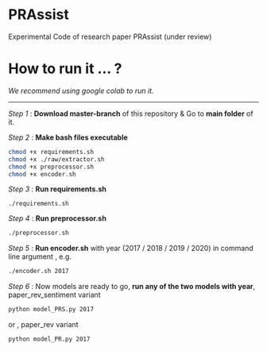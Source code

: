 # PRAssist
Experimental Code of research paper PRAssist (under review)

# How to run it ... ?

_We recommend using google colab to run it._
***

_Step 1_ :  **Download master-branch** of this repository & Go to **main folder** of it.

_Step 2_ :  **Make bash files executable**
```bash
chmod +x requirements.sh
chmod +x ./raw/extractor.sh
chmod +x preprocessor.sh
chmod +x encoder.sh
```
_Step 3_ :  **Run requirements.sh**
```basg
./requirements.sh
```
_Step 4_ :  **Run preprocessor.sh**
```bash
./preprocessor.sh
```
_Step 5_ :  **Run encoder.sh** with year (2017 / 2018 / 2019 / 2020) in command line argument , e.g.
```bash
./encoder.sh 2017
```
_Step 6_ :  Now models are ready to go, **run any of the two models with year**, paper_rev_sentiment variant
```bash
python model_PRS.py 2017
```
or , paper_rev variant
```bash
python model_PR.py 2017
```

